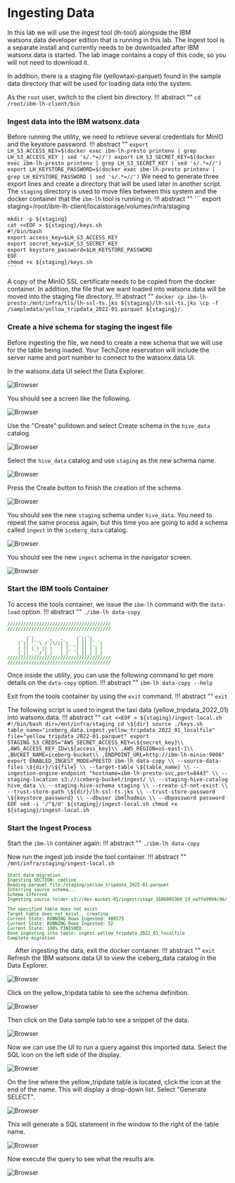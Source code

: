# Ingesting Data

In this lab we will use the ingest tool (lh-tool) alongside the IBM watsonx.data developer edition that is running in this lab. The Ingest tool is a separate install and currently needs to be downloaded after IBM watsonx.data is started. The lab image contains a copy of this code, so you will not need to download it.

In addition, there is a staging file (yellowtaxi-parquet) found in the sample data directory that will be used for loading data into the system.

As the `root` user, switch to the client bin directory.
!!! abstract ""
    ```
    cd /root/ibm-lh-client/bin
    ```

### Ingest data into the IBM watsonx.data
Before running the utility, we need to retrieve several credentials for MinIO and the keystore password. 
!!! abstract ""
    ```
    export LH_S3_ACCESS_KEY=$(docker exec ibm-lh-presto printenv | grep LH_S3_ACCESS_KEY | sed 's/.*=//')
    export LH_S3_SECRET_KEY=$(docker exec ibm-lh-presto printenv | grep LH_S3_SECRET_KEY | sed 's/.*=//')
    export LH_KEYSTORE_PASSWORD=$(docker exec ibm-lh-presto printenv | grep LH_KEYSTORE_PASSWORD | sed 's/.*=//')
    ```
We need to generate three export lines and create a directory that will be used later in another script. The `staging` directory is used to move files between this system and the docker container that the `ibm-lh` tool is running in.
!!! abstract ""
    ```
    export staging=/root/ibm-lh-client/localstorage/volumes/infra/staging

    mkdir -p ${staging}
    cat <<EOF > ${staging}/keys.sh
    #!/bin/bash
    export access_key=$LH_S3_ACCESS_KEY
    export secret_key=$LH_S3_SECRET_KEY
    export keystore_password=$LH_KEYSTORE_PASSWORD
    EOF
    chmod +x ${staging}/keys.sh
    ```

A copy of the MinIO SSL certificate needs to be copied from the docker container. In addition, the file that we want loaded into watsonx.data will be moved into the staging file directory. 
!!! abstract ""
    ```
    docker cp ibm-lh-presto:/mnt/infra/tls/lh-ssl-ts.jks ${staging}/lh-ssl-ts.jks
    \cp -f /sampledata/yellow_tripdata_2022-01.parquet ${staging}/.
    ```

### Create a hive schema for staging the ingest file

Before ingesting the file, we need to create a new schema that we will use for the table being loaded. Your TechZone reservation will include the server name and port number to connect to the watsonx.data UI. 
   
In the watsonx.data UI select the Data Explorer.

![Browser](wxd-images/watsonx-dataexplorer-icon.png)

You should see a screen like the following.

![Browser](wxd-images/watsonx-dataexplorer.png)
 
Use the "Create" pulldown and select Create schema in the `hive_data` catalog. 

![Browser](wxd-images/watsonx-create-schema.png)
 
Select the `hive_data` catalog and use `staging` as the new schema name.

![Browser](wxd-images/watsonx-create-staging.png)
 
Press the Create button to finish the creation of the schema.

![Browser](wxd-images/watsonx-new-staging.png)
 
You should see the new `staging` schema under `hive_data`. You need to repeat the same process again, but this time you are going to add a schema called `ingest` in the `iceberg_data` catalog.

![Browser](wxd-images/watsonx-create-ingest.png)
 
You should see the new `ingest` schema in the navigator screen. 

![Browser](wxd-images/watsonx-new-ingest.png)

### Start the IBM tools Container

To access the tools container, we issue the `ibm-lh` command with the `data-load` option.
!!! abstract ""
    ```
    ./ibm-lh data-copy
    ```
<pre style="font-size: small; color: darkgreen; overflow: auto">
///////////////////////////////////////
///////////////////////////////////////
        _                  _  _       
     _ | |__   _,   ,_    | || |_ _   
    | || '_ \ / /\//| |_ _| || |_  |  
    | || |_) || |   | |_ _| || | | |  
    |_||_.__/ |_|   |_|   |_||_| |_|  
///////////////////////////////////////
///////////////////////////////////////
</pre>
Once inside the utility, you can use the following command to get more details on the `data-copy` option.
!!! abstract ""
    ```
    ibm-lh data-copy --help
    ```

Exit from the tools container by using the `exit` command.
!!! abstract ""
    ```
    exit
    ```

The following script is used to ingest the taxi data (yellow_tripdata_2022_01) into watsonx.data. 
!!! abstract ""
    ```
    cat <<EOF > ${staging}/ingest-local.sh
    #!/bin/bash
    dir=/mnt/infra/staging
    cd \${dir}
    source ./keys.sh
    table_name="iceberg_data.ingest.yellow_tripdata_2022_01_localfile"
    file="yellow_tripdata_2022-01.parquet"
    export STAGING_S3_CREDS="AWS_SECRET_ACCESS_KEY=\${secret_key}\\
    ,AWS_ACCESS_KEY_ID=\${access_key}\\
    ,AWS_REGION=us-east-1\\
    ,BUCKET_NAME=iceberg-bucket\\
    ,ENDPOINT_URL=http://ibm-lh-minio:9000"
    export ENABLED_INGEST_MODE=PRESTO
    ibm-lh data-copy \\
    --source-data-files \${dir}/\${file} \\
    --target-table \${table_name} \\
    --ingestion-engine-endpoint "hostname=ibm-lh-presto-svc,port=8443" \\
    --staging-location s3://iceberg-bucket/ingest/ \\
    --staging-hive-catalog hive_data \\
    --staging-hive-schema staging \\
    --create-if-not-exist \\
    --trust-store-path \${dir}/lh-ssl-ts.jks \\
    --trust-store-password \${keystore_password} \\
    --dbuser ibmlhadmin \\
    --dbpassword password
    EOF
    sed -i '/^$/d' ${staging}/ingest-local.sh
    chmod +x ${staging}/ingest-local.sh
    ```

### Start the Ingest Process

Start the `ibm-lh` container again:
!!! abstract ""
    ```
    ./ibm-lh data-copy
    ```

Now run the ingest job inside the tool container.
!!! abstract ""
    ```
    /mnt/infra/staging/ingest-local.sh
    ```
<pre style="font-size: small; color: darkgreen; overflow: auto">
Start data migration
Ingesting SECTION: cmdline
Reading parquet file:/staging/yellow_tripdata_2022-01.parquet
Inferring source schema...
Schema inferred
Ingesting source folder s3://dev-bucket-01/ingest/stage_1686085369_19_ea7fa9994c96/ into target table ingest.yellow_tripdata_2022_01_localfile

The specified table does not exist
Target table does not exist.. creating
Current State: RUNNING Rows Ingested: 408575
Current State: RUNNING Rows Ingested: 52
Current State: 100% FINISHED
Done ingesting into table: ingest.yellow_tripdata_2022_01_localfile
Complete migration
</pre>
 
After ingesting the data, exit the docker container.
!!! abstract ""
    ```
    exit
    ```
Refresh the IBM watsonx.data UI to view the iceberg_data catalog in the Data Explorer.

![Browser](wxd-images/watsonx-de-iceberg-1.png)
 
Click on the yellow_tripdata table to see the schema definition.

![Browser](wxd-images/watsonx-de-iceberg-2.png)
 
Then click on the Data sample tab to see a snippet of the data.

![Browser](wxd-images/watsonx-de-iceberg-3.png)
 
Now we can use the UI to run a query against this imported data. Select the SQL icon on the left side of the display.

![Browser](wxd-images/watsonx-sql-icon.png)
 
On the line where the yellow_tripdate table is located, click the icon at the end of the name. This will display a drop-down list. Select "Generate SELECT".

![Browser](wxd-images/watsonx-de-iceberg-4.png)
 
This will generate a SQL statement in the window to the right of the table name.

![Browser](wxd-images/watsonx-de-iceberg-5.png)
 
Now execute the query to see what the results are.

![Browser](wxd-images/watsonx-de-iceberg-6.png)